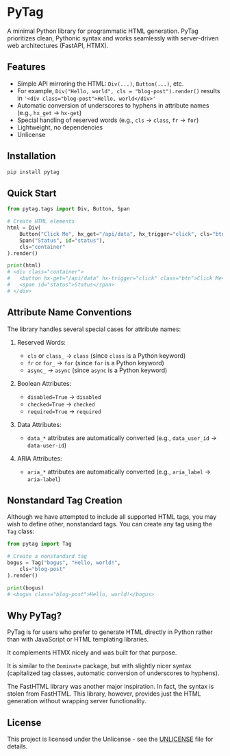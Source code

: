 # PyTag

A minimal Python library for programmatic HTML generation. PyTag prioritizes clean, Pythonic syntax and works seamlessly with server-driven web architectures (FastAPI, HTMX).

## Features

- Simple API mirroring the HTML: `Div(...)`, `Button(...)`, etc.
- For example, `Div("Hello, world", cls = "blog-post").render()` results in `'<div class="blog-post">Hello, world</div>'`
- Automatic conversion of underscores to hyphens in attribute names (e.g., `hx_get` → `hx-get`)
- Special handling of reserved words (e.g., `cls` → `class`, `fr` → `for`)
- Lightweight, no dependencies
- Unlicense

## Installation

```bash
pip install pytag
```

## Quick Start

```python
from pytag.tags import Div, Button, Span

# Create HTML elements
html = Div(
    Button("Click Me", hx_get="/api/data", hx_trigger="click", cls="btn"),
    Span("Status", id="status"),
    cls="container"
).render()

print(html)
# <div class="container">
#   <button hx-get="/api/data" hx-trigger="click" class="btn">Click Me</button>
#   <span id="status">Status</span>
# </div>
```

## Attribute Name Conventions

The library handles several special cases for attribute names:

1. Reserved Words:
   - `cls` or `class_` → `class` (since `class` is a Python keyword)
   - `fr` or `for_` → `for` (since `for` is a Python keyword)
   - `async_` → `async` (since `async` is a Python keyword)

2. Boolean Attributes:
   - `disabled=True` → `disabled`
   - `checked=True` → `checked`
   - `required=True` → `required`

3. Data Attributes:
   - `data_*` attributes are automatically converted (e.g., `data_user_id` → `data-user-id`)

4. ARIA Attributes:
   - `aria_*` attributes are automatically converted (e.g., `aria_label` → `aria-label`)

## Nonstandard Tag Creation

Although we have attempted to include all supported HTML tags, you may wish to define other, nonstandard tags.
You can create any tag using the `Tag` class:

```python
from pytag import Tag

# Create a nonstandard tag
bogus = Tag("bogus", "Hello, world!",
    cls="blog-post"
).render()

print(bogus)
# <bogus class="blog-post">Hello, world!</bogus>
```

## Why PyTag?
PyTag is for users who prefer to generate HTML directly in Python rather than with JavaScript or HTML templating libraries.

It complements HTMX nicely and was built for that purpose.

It is similar to the `Dominate` package, but with slightly nicer syntax (capitalized tag classes,
automatic conversion of underscores to hyphens).

The FastHTML library was another major inspiration. In fact, the syntax is stolen from FastHTML. This library, however,
provides just the HTML generation without wrapping server functionality.

## License

This project is licensed under the Unlicense - see the [UNLICENSE](UNLICENSE) file for details. 